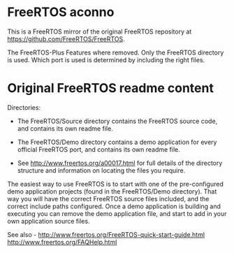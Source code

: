 # FreeRTOS aconno

This is a FreeRTOS mirror of the original FreeRTOS repository at https://github.com/FreeRTOS/FreeRTOS.

The FreeRTOS-Plus Features where removed. Only the FreeRTOS directory is used. Which port is used is
determined by including the right files.

# Original FreeRTOS readme content

Directories:

+ The FreeRTOS/Source directory contains the FreeRTOS source code, and contains
  its own readme file.

+ The FreeRTOS/Demo directory contains a demo application for every official
FreeRTOS port, and contains its own readme file.

+ See http://www.freertos.org/a00017.html for full details of the directory 
  structure and information on locating the files you require.

The easiest way to use FreeRTOS is to start with one of the pre-configured demo 
application projects (found in the FreeRTOS/Demo directory).  That way you will
have the correct FreeRTOS source files included, and the correct include paths
configured.  Once a demo application is building and executing you can remove
the demo application file, and start to add in your own application source
files.

See also -
http://www.freertos.org/FreeRTOS-quick-start-guide.html
http://www.freertos.org/FAQHelp.html
